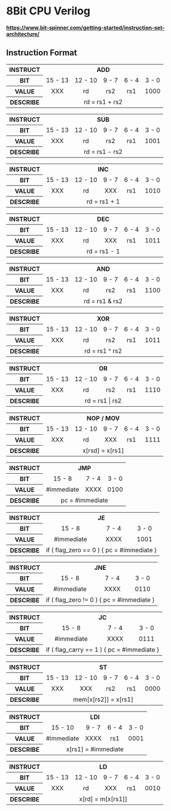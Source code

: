 # 8Bit CPU Verilog

**https://www.bit-spinner.com/getting-started/instruction-set-architecture/**

## Instruction Format

<table style="text-align: center;">
  <tr>
    <th>INSTRUCT</th>
    <th colspan="5">ADD</th>
  </tr>
  <tr>
    <th>BIT</th>
    <td>15 - 13</td>
    <td>12 - 10</td>
    <td>9 - 7</td>
    <td>6 - 4</td>
    <td>3 - 0</td>
  </tr>
  <tr>
    <th>VALUE</th>
    <td>XXX</td>
    <td>rd</td>
    <td>rs2</td>
    <td>rs1</td>
    <td>1000</td>
  </tr>
  <tr>
    <th>DESCRIBE</th>
    <td colspan="5">rd = rs1 + rs2</td>
  </tr>
</table>

<table style="text-align: center;">
  <tr>
    <th>INSTRUCT</th>
    <th colspan="5">SUB</th>
  </tr>
  <tr>
    <th>BIT</th>
    <td>15 - 13</td>
    <td>12 - 10</td>
    <td>9 - 7</td>
    <td>6 - 4</td>
    <td>3 - 0</td>
  </tr>
  <tr>
    <th>VALUE</th>
    <td>XXX</td>
    <td>rd</td>
    <td>rs2</td>
    <td>rs1</td>
    <td>1001</td>
  </tr>
  <tr>
    <th>DESCRIBE</th>
    <td colspan="5">rd = rs1 - rs2</td>
  </tr>
</table>

<table style="text-align: center;">
  <tr>
    <th>INSTRUCT</th>
    <th colspan="5">INC</th>
  </tr>
  <tr>
    <th>BIT</th>
    <td>15 - 13</td>
    <td>12 - 10</td>
    <td>9 - 7</td>
    <td>6 - 4</td>
    <td>3 - 0</td>
  </tr>
  <tr>
    <th>VALUE</th>
    <td>XXX</td>
    <td>rd</td>
    <td>XXX</td>
    <td>rs1</td>
    <td>1010</td>
  </tr>
  <tr>
    <th>DESCRIBE</th>
    <td colspan="5">rd = rs1 + 1</td>
  </tr>
</table>

<table style="text-align: center;">
  <tr>
    <th>INSTRUCT</th>
    <th colspan="5">DEC</th>
  </tr>
  <tr>
    <th>BIT</th>
    <td>15 - 13</td>
    <td>12 - 10</td>
    <td>9 - 7</td>
    <td>6 - 4</td>
    <td>3 - 0</td>
  </tr>
  <tr>
    <th>VALUE</th>
    <td>XXX</td>
    <td>rd</td>
    <td>XXX</td>
    <td>rs1</td>
    <td>1011</td>
  </tr>
  <tr>
    <th>DESCRIBE</th>
    <td colspan="5">rd = rs1 - 1</td>
  </tr>
</table>

<table style="text-align: center;">
  <tr>
    <th>INSTRUCT</th>
    <th colspan="5">AND</th>
  </tr>
  <tr>
    <th>BIT</th>
    <td>15 - 13</td>
    <td>12 - 10</td>
    <td>9 - 7</td>
    <td>6 - 4</td>
    <td>3 - 0</td>
  </tr>
  <tr>
    <th>VALUE</th>
    <td>XXX</td>
    <td>rd</td>
    <td>rs2</td>
    <td>rs1</td>
    <td>1100</td>
  </tr>
  <tr>
    <th>DESCRIBE</th>
    <td colspan="5">rd = rs1 & rs2</td>
  </tr>
</table>

<table style="text-align: center;">
  <tr>
    <th>INSTRUCT</th>
    <th colspan="5">XOR</th>
  </tr>
  <tr>
    <th>BIT</th>
    <td>15 - 13</td>
    <td>12 - 10</td>
    <td>9 - 7</td>
    <td>6 - 4</td>
    <td>3 - 0</td>
  </tr>
  <tr>
    <th>VALUE</th>
    <td>XXX</td>
    <td>rd</td>
    <td>rs2</td>
    <td>rs1</td>
    <td>1011</td>
  </tr>
  <tr>
    <th>DESCRIBE</th>
    <td colspan="5">rd = rs1 ^ rs2</td>
  </tr>
</table>

<table style="text-align: center;">
  <tr>
    <th>INSTRUCT</th>
    <th colspan="5">OR</th>
  </tr>
  <tr>
    <th>BIT</th>
    <td>15 - 13</td>
    <td>12 - 10</td>
    <td>9 - 7</td>
    <td>6 - 4</td>
    <td>3 - 0</td>
  </tr>
  <tr>
    <th>VALUE</th>
    <td>XXX</td>
    <td>rd</td>
    <td>rs2</td>
    <td>rs1</td>
    <td>1110</td>
  </tr>
  <tr>
    <th>DESCRIBE</th>
    <td colspan="5">rd = rs1 | rs2</td>
  </tr>
</table>

<table style="text-align: center;">
  <tr>
    <th>INSTRUCT</th>
    <th colspan="5">NOP / MOV</th>
  </tr>
  <tr>
    <th>BIT</th>
    <td>15 - 13</td>
    <td>12 - 10</td>
    <td>9 - 7</td>
    <td>6 - 4</td>
    <td>3 - 0</td>
  </tr>
  <tr>
    <th>VALUE</th>
    <td>XXX</td>
    <td>rd</td>
    <td>XXX</td>
    <td>rs1</td>
    <td>1111</td>
  </tr>
  <tr>
    <th>DESCRIBE</th>
    <td colspan="5">x[rsd] = x[rs1]</td>
  </tr>
</table>

<table style="text-align: center;">
  <tr>
    <th>INSTRUCT</th>
    <th colspan="5">JMP</th>
  </tr>
  <tr>
    <th>BIT</th>
    <td colspan="3">15 - 8</td>
    <td>7 - 4</td>
    <td>3 - 0</td>
  </tr>
  <tr>
    <th>VALUE</th>
    <td colspan="3">#immediate</td>
    <td>XXXX</td>
    <td>0100</td>
  </tr>
  <tr>
    <th>DESCRIBE</th>
    <td colspan="5">pc = #immediate</td>
  </tr>
</table>

<table style="text-align: center;">
  <tr>
    <th>INSTRUCT</th>
    <th colspan="5">JE</th>
  </tr>
  <tr>
    <th>BIT</th>
    <td colspan="3">15 - 8</td>
    <td>7 - 4</td>
    <td>3 - 0</td>
  </tr>
  <tr>
    <th>VALUE</th>
    <td colspan="3">#immediate</td>
    <td>XXXX</td>
    <td>1001</td>
  </tr>
  <tr>
    <th>DESCRIBE</th>
    <td colspan="5">if ( flag_zero == 0 ) { pc = #immediate }</td>
  </tr>
</table>

<table style="text-align: center;">
  <tr>
    <th>INSTRUCT</th>
    <th colspan="5">JNE</th>
  </tr>
  <tr>
    <th>BIT</th>
    <td colspan="3">15 - 8</td>
    <td>7 - 4</td>
    <td>3 - 0</td>
  </tr>
  <tr>
    <th>VALUE</th>
    <td colspan="3">#immediate</td>
    <td>XXXX</td>
    <td>0110</td>
  </tr>
  <tr>
    <th>DESCRIBE</th>
    <td colspan="5">if ( flag_zero != 0 ) { pc = #immediate }</td>
  </tr>
</table>

<table style="text-align: center;">
  <tr>
    <th>INSTRUCT</th>
    <th colspan="5">JC</th>
  </tr>
  <tr>
    <th>BIT</th>
    <td colspan="3">15 - 8</td>
    <td>7 - 4</td>
    <td>3 - 0</td>
  </tr>
  <tr>
    <th>VALUE</th>
    <td colspan="3">#immediate</td>
    <td>XXXX</td>
    <td>0111</td>
  </tr>
  <tr>
    <th>DESCRIBE</th>
    <td colspan="5">if ( flag_carry == 1 ) { pc = #immediate }</td>
  </tr>
</table>

<table style="text-align: center;">
  <tr>
    <th>INSTRUCT</th>
    <th colspan="5">ST</th>
  </tr>
  <tr>
    <th>BIT</th>
    <td>15 - 13</td>
    <td>12 - 10</td>
    <td>9 - 7</td>
    <td>6 - 4</td>
    <td>3 - 0</td>
  </tr>
  <tr>
    <th>VALUE</th>
    <td>XXX</td>
    <td>XXX</td>
    <td>rs2</td>
    <td>rs1</td>
    <td>0000</td>
  </tr>
  <tr>
    <th>DESCRIBE</th>
    <td colspan="5">mem[x[rs2]] = x[rs1]</td>
  </tr>
</table>

<table style="text-align: center;">
  <tr>
    <th>INSTRUCT</th>
    <th colspan="5">LDI</th>
  </tr>
  <tr>
    <th>BIT</th>
    <td colspan="2">15 - 10</td>
    <td>9 - 7</td>
    <td>6 - 4</td>
    <td>3 - 0</td>
  </tr>
  <tr>
    <th>VALUE</th>
    <td colspan="2">#immediate</td>
    <td>XXXX</td>
    <td>rs1</td>
    <td>0001</td>
  </tr>
  <tr>
    <th>DESCRIBE</th>
    <td colspan="5">x[rs1] = #immediate</td>
  </tr>
</table>

<table style="text-align: center;">
  <tr>
    <th>INSTRUCT</th>
    <th colspan="5">LD</th>
  </tr>
  <tr>
    <th>BIT</th>
    <td>15 - 13</td>
    <td>12 - 10</td>
    <td>9 - 7</td>
    <td>6 - 4</td>
    <td>3 - 0</td>
  </tr>
  <tr>
    <th>VALUE</th>
    <td>XXX</td>
    <td>rd</td>
    <td>XXX</td>
    <td>rs1</td>
    <td>0010</td>
  </tr>
  <tr>
    <th>DESCRIBE</th>
    <td colspan="5">x[rd] = m[x[rs1]]</td>
  </tr>
</table>
